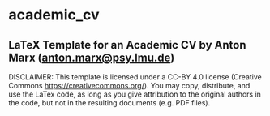 # academic_cv

## LaTeX Template for an Academic CV by Anton Marx (anton.marx@psy.lmu.de)

DISCLAIMER: This template is licensed under a CC-BY 4.0 license (Creative Commons https://creativecommons.org/). 
You may copy, distribute, and use the LaTex code, as long as you give attribution to the original authors in the code, 
but not in the resulting documents (e.g. PDF files).
